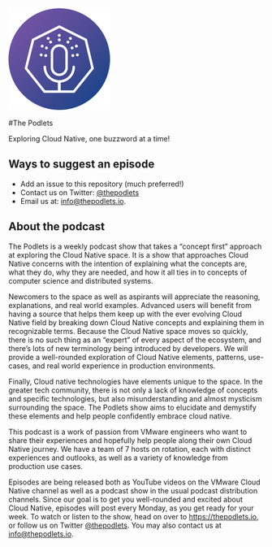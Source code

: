 <img src="img/thepodlets.png" width="200"> 

#The Podlets

Exploring Cloud Native, one buzzword at a time!

## Ways to suggest an episode

- Add an issue to this repository (much preferred!)
- Contact us on Twitter: [@thepodlets](https://twitter.com/thepodlets)
- Email us at: info@thepodlets.io.


## About the podcast

The Podlets is a weekly podcast show that takes a “concept first” approach at exploring the Cloud Native space. It is a show that approaches Cloud Native concerns with the intention of explaining what the concepts are, what they do, why they are needed, and how it all ties in to concepts of computer science and distributed systems.

Newcomers to the space as well as aspirants will appreciate the reasoning, explanations, and real world examples. Advanced users will benefit from having a source that helps them keep up with the ever evolving Cloud Native field by breaking down Cloud Native concepts and explaining them in recognizable terms. Because the Cloud Native space moves so quickly, there is no such thing as an “expert” of every aspect of the ecosystem, and there’s lots of new terminology being introduced by developers. We will provide a well-rounded exploration of Cloud Native elements, patterns, use-cases, and real world experience in production environments.

Finally, Cloud native technologies have elements unique to the space. In the greater tech community, there is not only a lack of knowledge of concepts and specific technologies, but also misunderstanding and almost mysticism surrounding the space. The Podlets show aims to elucidate and demystify these elements and help people confidently embrace cloud native.

This podcast is a work of passion from VMware engineers who want to share their experiences and hopefully help people along their own Cloud Native journey. We have a team of 7 hosts on rotation, each with distinct experiences and outlooks, as well as a variety of knowledge from production use cases.

Episodes are being released both as YouTube videos on the VMware Cloud Native channel as well as a podcast show in the usual podcast distribution channels. Since our goal is to get you well-rounded and excited about Cloud Native, episodes will post every Monday, as you get ready for your week. To watch or listen to the show, head on over to https://thepodlets.io, or follow us on Twitter [@thepodlets](https://twitter.com/thepodlets). You may also contact us at info@thepodlets.io.
